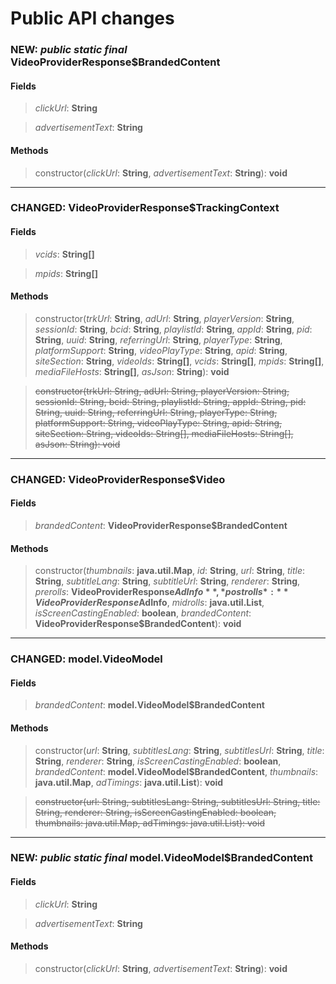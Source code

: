 # Public API changes
### NEW: *public* *static* *final* VideoProviderResponse$BrandedContent
#### Fields


> *clickUrl*: **String**

> *advertisementText*: **String**


#### Methods


> constructor(*clickUrl*: **String**, *advertisementText*: **String**): **void**


-----

### CHANGED:  VideoProviderResponse$TrackingContext
#### Fields


> *vcids*: **String[]**

> *mpids*: **String[]**


#### Methods


> constructor(*trkUrl*: **String**, *adUrl*: **String**, *playerVersion*: **String**, *sessionId*: **String**, *bcid*: **String**, *playlistId*: **String**, *appId*: **String**, *pid*: **String**, *uuid*: **String**, *referringUrl*: **String**, *playerType*: **String**, *platformSupport*: **String**, *videoPlayType*: **String**, *apid*: **String**, *siteSection*: **String**, *videoIds*: **String[]**, *vcids*: **String[]**, *mpids*: **String[]**, *mediaFileHosts*: **String[]**, *asJson*: **String**): **void**

> ~~constructor(trkUrl: String, adUrl: String, playerVersion: String, sessionId: String, bcid: String, playlistId: String, appId: String, pid: String, uuid: String, referringUrl: String, playerType: String, platformSupport: String, videoPlayType: String, apid: String, siteSection: String, videoIds: String[], mediaFileHosts: String[], asJson: String): void~~


-----

### CHANGED:  VideoProviderResponse$Video
#### Fields


> *brandedContent*: **VideoProviderResponse$BrandedContent**


#### Methods


> constructor(*thumbnails*: **java.util.Map**, *id*: **String**, *url*: **String**, *title*: **String**, *subtitleLang*: **String**, *subtitleUrl*: **String**, *renderer*: **String**, *prerolls*: **VideoProviderResponse$AdInfo**, *postrolls*: **VideoProviderResponse$AdInfo**, *midrolls*: **java.util.List**, *isScreenCastingEnabled*: **boolean**, *brandedContent*: **VideoProviderResponse$BrandedContent**): **void**


-----

### CHANGED:  model.VideoModel
#### Fields


> *brandedContent*: **model.VideoModel$BrandedContent**


#### Methods


> constructor(*url*: **String**, *subtitlesLang*: **String**, *subtitlesUrl*: **String**, *title*: **String**, *renderer*: **String**, *isScreenCastingEnabled*: **boolean**, *brandedContent*: **model.VideoModel$BrandedContent**, *thumbnails*: **java.util.Map**, *adTimings*: **java.util.List**): **void**

> ~~constructor(url: String, subtitlesLang: String, subtitlesUrl: String, title: String, renderer: String, isScreenCastingEnabled: boolean, thumbnails: java.util.Map, adTimings: java.util.List): void~~


-----

### NEW: *public* *static* *final* model.VideoModel$BrandedContent
#### Fields


> *clickUrl*: **String**

> *advertisementText*: **String**


#### Methods


> constructor(*clickUrl*: **String**, *advertisementText*: **String**): **void**
